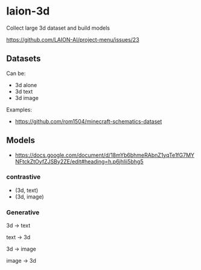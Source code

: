 # laion-3d
Collect large 3d dataset and build models


https://github.com/LAION-AI/project-menu/issues/23


## Datasets

Can be:
* 3d alone
* 3d text
* 3d image

Examples:
* https://github.com/rom1504/minecraft-schematics-dataset

## Models

* https://docs.google.com/document/d/18mYb6bhmeRAbnZ1yqTe1fG7MYNFtckZtOyfZJSBy2ZE/edit#heading=h.p6jhlii5bhg5 

### contrastive

* (3d, text)
* (3d, image)

### Generative

3d -> text 

text -> 3d 

3d -> image 

image -> 3d 
